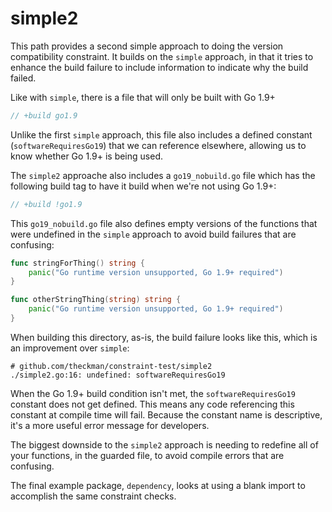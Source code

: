 # simple2

This path provides a second simple approach to doing the version compatibility
constraint. It builds on the `simple` approach, in that it tries to enhance the
build failure to include information to indicate why the build failed.

Like with `simple`, there is a file that will only be built with Go 1.9+

```Go
// +build go1.9
```

Unlike the first `simple` approach, this file also includes a defined constant
(`softwareRequiresGo19`) that we can reference elsewhere, allowing us to know
whether Go 1.9+ is being used.

The `simple2` approache also includes a `go19_nobuild.go` file which has the
following build tag to have it build when we're not using Go 1.9+:

```Go
// +build !go1.9
```

This `go19_nobuild.go` file also defines empty versions of the functions that
were undefined in the `simple` approach to avoid build failures that are
confusing:

```go
func stringForThing() string {
	panic("Go runtime version unsupported, Go 1.9+ required")
}

func otherStringThing(string) string {
	panic("Go runtime version unsupported, Go 1.9+ required")
}
```


When building this directory, as-is, the build failure looks like this, which is
an improvement over `simple`:

```
# github.com/theckman/constraint-test/simple2
./simple2.go:16: undefined: softwareRequiresGo19
```

When the Go 1.9+ build condition isn't met, the `softwareRequiresGo19` constant
does not get defined. This means any code referencing this constant at compile
time will fail. Because the constant name is descriptive, it's a more useful
error message for developers.

The biggest downside to the `simple2` approach is needing to redefine all of
your functions, in the guarded file, to avoid compile errors that are confusing.

The final example package, `dependency`, looks at using a blank import to
accomplish the same constraint checks.
